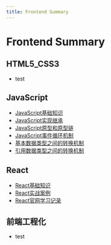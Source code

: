 ```yaml
---
title: Frontend Summary
---
```


# Frontend Summary



## HTML5_CSS3

- test



## JavaScript

- [JavaScript基础知识](/frontend/javascript/240618.md)
- [JavaScript实现继承](/frontend/javascript/240610.md)
- [JavaScript原型和原型链](/frontend/javascript/240701.md)
- [JavaScript事件循环机制](/frontend/javascript/240529.md)
- [基本数据类型之间的转换机制](/frontend/javascript/240520.md)
- [引用数据类型之间的转换机制](/frontend/javascript/240521.md)



## React

- [React基础知识](/frontend/react/231215.md)
- [React实战案例](/frontend/react/231216.md)
- [React官网学习记录](/frontend/react/231220.md)



## 前端工程化

- test



